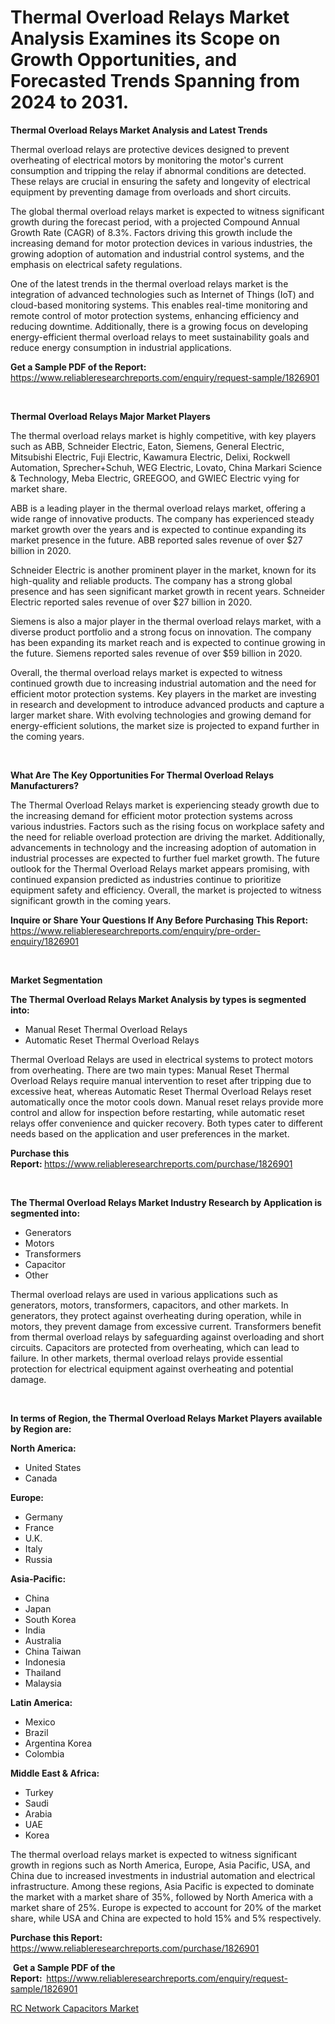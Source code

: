 <p><h1>Thermal Overload Relays Market Analysis Examines its Scope on Growth Opportunities, and Forecasted Trends Spanning from 2024 to 2031.</h1></p><p><strong>Thermal Overload Relays Market Analysis and Latest Trends</strong></p>
<p><p>Thermal overload relays are protective devices designed to prevent overheating of electrical motors by monitoring the motor's current consumption and tripping the relay if abnormal conditions are detected. These relays are crucial in ensuring the safety and longevity of electrical equipment by preventing damage from overloads and short circuits.</p><p>The global thermal overload relays market is expected to witness significant growth during the forecast period, with a projected Compound Annual Growth Rate (CAGR) of 8.3%. Factors driving this growth include the increasing demand for motor protection devices in various industries, the growing adoption of automation and industrial control systems, and the emphasis on electrical safety regulations.</p><p>One of the latest trends in the thermal overload relays market is the integration of advanced technologies such as Internet of Things (IoT) and cloud-based monitoring systems. This enables real-time monitoring and remote control of motor protection systems, enhancing efficiency and reducing downtime. Additionally, there is a growing focus on developing energy-efficient thermal overload relays to meet sustainability goals and reduce energy consumption in industrial applications.</p></p>
<p><strong>Get a Sample PDF of the Report:&nbsp;</strong> <a href="https://www.reliableresearchreports.com/enquiry/request-sample/1826901">https://www.reliableresearchreports.com/enquiry/request-sample/1826901</a></p>
<p>&nbsp;</p>
<p><strong>Thermal Overload Relays Major Market Players</strong></p>
<p><p>The thermal overload relays market is highly competitive, with key players such as ABB, Schneider Electric, Eaton, Siemens, General Electric, Mitsubishi Electric, Fuji Electric, Kawamura Electric, Delixi, Rockwell Automation, Sprecher+Schuh, WEG Electric, Lovato, China Markari Science & Technology, Meba Electric, GREEGOO, and GWIEC Electric vying for market share.</p><p>ABB is a leading player in the thermal overload relays market, offering a wide range of innovative products. The company has experienced steady market growth over the years and is expected to continue expanding its market presence in the future. ABB reported sales revenue of over $27 billion in 2020.</p><p>Schneider Electric is another prominent player in the market, known for its high-quality and reliable products. The company has a strong global presence and has seen significant market growth in recent years. Schneider Electric reported sales revenue of over $27 billion in 2020.</p><p>Siemens is also a major player in the thermal overload relays market, with a diverse product portfolio and a strong focus on innovation. The company has been expanding its market reach and is expected to continue growing in the future. Siemens reported sales revenue of over $59 billion in 2020.</p><p>Overall, the thermal overload relays market is expected to witness continued growth due to increasing industrial automation and the need for efficient motor protection systems. Key players in the market are investing in research and development to introduce advanced products and capture a larger market share. With evolving technologies and growing demand for energy-efficient solutions, the market size is projected to expand further in the coming years.</p></p>
<p>&nbsp;</p>
<p><strong>What Are The Key Opportunities For Thermal Overload Relays Manufacturers?</strong></p>
<p><p>The Thermal Overload Relays market is experiencing steady growth due to the increasing demand for efficient motor protection systems across various industries. Factors such as the rising focus on workplace safety and the need for reliable overload protection are driving the market. Additionally, advancements in technology and the increasing adoption of automation in industrial processes are expected to further fuel market growth. The future outlook for the Thermal Overload Relays market appears promising, with continued expansion predicted as industries continue to prioritize equipment safety and efficiency. Overall, the market is projected to witness significant growth in the coming years.</p></p>
<p><strong>Inquire or Share Your Questions If Any Before Purchasing This Report:</strong> <a href="https://www.reliableresearchreports.com/enquiry/pre-order-enquiry/1826901">https://www.reliableresearchreports.com/enquiry/pre-order-enquiry/1826901</a></p>
<p>&nbsp;</p>
<p><strong>Market Segmentation</strong></p>
<p><strong>The Thermal Overload Relays Market Analysis by types is segmented into:</strong></p>
<p><ul><li>Manual Reset Thermal Overload Relays</li><li>Automatic Reset Thermal Overload Relays</li></ul></p>
<p><p>Thermal Overload Relays are used in electrical systems to protect motors from overheating. There are two main types: Manual Reset Thermal Overload Relays require manual intervention to reset after tripping due to excessive heat, whereas Automatic Reset Thermal Overload Relays reset automatically once the motor cools down. Manual reset relays provide more control and allow for inspection before restarting, while automatic reset relays offer convenience and quicker recovery. Both types cater to different needs based on the application and user preferences in the market.</p></p>
<p><strong>Purchase this Report:&nbsp;</strong><a href="https://www.reliableresearchreports.com/purchase/1826901">https://www.reliableresearchreports.com/purchase/1826901</a></p>
<p>&nbsp;</p>
<p><strong>The Thermal Overload Relays Market Industry Research by Application is segmented into:</strong></p>
<p><ul><li>Generators</li><li>Motors</li><li>Transformers</li><li>Capacitor</li><li>Other</li></ul></p>
<p><p>Thermal overload relays are used in various applications such as generators, motors, transformers, capacitors, and other markets. In generators, they protect against overheating during operation, while in motors, they prevent damage from excessive current. Transformers benefit from thermal overload relays by safeguarding against overloading and short circuits. Capacitors are protected from overheating, which can lead to failure. In other markets, thermal overload relays provide essential protection for electrical equipment against overheating and potential damage.</p></p>
<p>&nbsp;</p>
<p><strong>In terms of Region, the Thermal Overload Relays Market Players available by Region are:</strong></p>
<p>
    <p> <strong> North America: </strong>
        <ul>
            <li>United States</li>
            <li>Canada</li>
        </ul>
        </p> 
    <p> <strong> Europe: </strong>
        <ul>
            <li>Germany</li>
            <li>France</li>
            <li>U.K.</li>
            <li>Italy</li>
            <li>Russia</li>
        </ul>
        </p> 
    <p> <strong> Asia-Pacific: </strong>
        <ul>
            <li>China</li>
            <li>Japan</li>
            <li>South Korea</li>
            <li>India</li>
            <li>Australia</li>
            <li>China Taiwan</li>
            <li>Indonesia</li>
            <li>Thailand</li>
            <li>Malaysia</li>
        </ul>
        </p> 
    <p> <strong> Latin America: </strong>
        <ul>
            <li>Mexico</li>
            <li>Brazil</li>
            <li>Argentina Korea</li>
            <li>Colombia</li>
        </ul>
        </p> 
    <p> <strong> Middle East & Africa: </strong>
        <ul>
            <li>Turkey</li>
            <li>Saudi</li>
            <li>Arabia</li>
            <li>UAE</li>
            <li>Korea</li>
        </ul>
    </p>
    </p>
<p><p>The thermal overload relays market is expected to witness significant growth in regions such as North America, Europe, Asia Pacific, USA, and China due to increased investments in industrial automation and electrical infrastructure. Among these regions, Asia Pacific is expected to dominate the market with a market share of 35%, followed by North America with a market share of 25%. Europe is expected to account for 20% of the market share, while USA and China are expected to hold 15% and 5% respectively.</p></p>
<p><strong>Purchase this Report: </strong><a href="https://www.reliableresearchreports.com/purchase/1826901">https://www.reliableresearchreports.com/purchase/1826901</a></p>
<p>&nbsp;<strong>Get a Sample PDF of the Report:&nbsp;&nbsp;</strong><a href="https://www.reliableresearchreports.com/enquiry/request-sample/1826901">https://www.reliableresearchreports.com/enquiry/request-sample/1826901</a></p>
<p><strong></strong></p>
<p><p><a href="https://github.com/CliffMedina6/Market-Research-Report-List-4/blob/main/rc-network-capacitors-market.md">RC Network Capacitors Market</a></p></p>